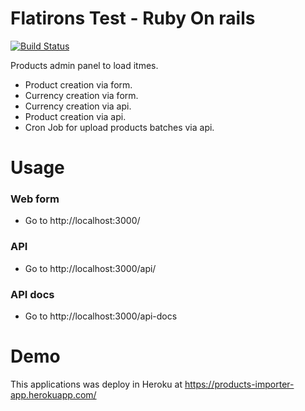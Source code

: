 # Flatirons Test - Ruby On rails


[![Build Status](https://travis-ci.org/joemccann/dillinger.svg?branch=master)](https://travis-ci.org/joemccann/dillinger)

Products admin panel to load itmes.


  - Product creation via form.
  - Currency creation via form.
  - Currency creation via api.
  - Product creation via api.
  - Cron Job for upload products batches via api.

 
# Usage
 ### Web form 
 - Go to http://localhost:3000/
 
 ### API 
 
- Go to http://localhost:3000/api/

### API docs
- Go to http://localhost:3000/api-docs
# Demo

This applications was deploy in Heroku at https://products-importer-app.herokuapp.com/

